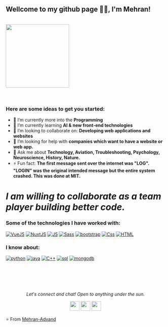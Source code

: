 ### <h2>Wellcome to my github page 🙏🏻, I'm Mehran!
  </br>


<img align="" src="https://media.giphy.com/media/jRf5fsn8G6YaogAWxn/giphy.gif" width="200" height="200"/>
</br></br></br>

###  Here are some ideas to get you started:</br>

- 🔭 I’m currently more into the **Programming**
- 🌱 I’m currently learning **AI & new front-end technologies**
- 👯 I’m looking to collaborate on: **Developing web applications and websites**
- 🤔 I’m looking for help with **companies which want to have a website or web app.**
- 💬 Ask me about **Technology, Aviation, Troubleshooting, Psychology, Neuroscience, History, Nature.**
- ⚡ Fun fact: **The first message sent over the internet was "LOG". "LOGIN" was the original intended message but the entire system crashed. This was done at MIT.**

# *I am willing to collaborate as a team player building better code.*


### Some of the technologies I have worked with:</br>
[![VueJS](https://www.linkpicture.com/q/file_type_vue_icon_130078.png)](https://www.linkpicture.com/view.php?img=LPic63efb22c3b4b31408300260)
[![NuxtJS](https://www.linkpicture.com/q/file_type_nuxt_icon_130293-2.png)](https://www.linkpicture.com/view.php?img=LPic63efb13dd93d01178202359)
[![JS](https://www.linkpicture.com/q/file_type_light_js_icon_130458.png)](https://www.linkpicture.com/view.php?img=LPic63efb2e392e21709386342)
[![Sass](https://www.linkpicture.com/q/file_type_sass_icon_130182.png)](https://www.linkpicture.com/view.php?img=LPic63efb2783f67e638512711)
[![bootstrap](https://www.linkpicture.com/q/bootstrap_plain_logo_icon_146619.png)](https://www.linkpicture.com/view.php?img=LPic63efb445718451511110434)
[![Css](https://www.linkpicture.com/q/file_type_css_icon_130661.png)](https://www.linkpicture.com/view.php?img=LPic63efb51931b36149640949)
[![HTML](https://www.linkpicture.com/q/file_type_html_icon_130541.png)](https://www.linkpicture.com/view.php?img=LPic63efb4e0d929d1195913754)


### I know about: </br>

[![python](https://www.linkpicture.com/q/python_18894.png)](https://www.linkpicture.com/view.php?img=LPic63efb5a4a7f251256824409)
[![java](https://www.linkpicture.com/q/java_original_logo_icon_146458.png)](https://www.linkpicture.com/view.php?img=LPic63efb600705a01838303298)
[![C++](https://www.linkpicture.com/q/c_icon_132529.png)](https://www.linkpicture.com/view.php?img=LPic63efb6e237236782441100)
[![sql](https://www.linkpicture.com/q/sql-file-black-rounded-rectangular-interface-symbol_icon-icons.com_57633.png)](https://www.linkpicture.com/view.php?img=LPic63efb76c623dd962920752)
[![mongodb](https://www.linkpicture.com/q/mongodb_plain_wordmark_logo_icon_146423.png)](https://www.linkpicture.com/view.php?img=LPic63efbabfe81ba1980047211)


</br></br></br></br>


<p align="center">
  <i>Let's connect and chat! Open to anything under the sun.</i>

  <p align="center">   
    <a href="https://www.linkedin.com/in/anitish/](https://www.linkedin.com/in/mehran-aduvand-9655b2265/" alt="Linkedin"><img src="https://github.com/nitish-awasthi/nitish-awasthi/blob/master/174857.png" height="30" width="30"></a>
  <a href="https://www.instagram.com/mehran_advand" alt="instagram"><img src="https://github.com/nitish-awasthi/nitish-awasthi/blob/master/instagram-logo-png-transparent-background-hd-3.png" height="30" width="30"></a>
    <a href="mehran.advand500@gmail.com" alt="Contact me"><img src="https://github.com/nitish-awasthi/nitish-awasthi/blob/master/gmail-512.webp" height="30" width="30"></a>
    
  </p>

⭐️ From [Mehran-Advand](https://github.com/mehrn79)
